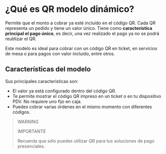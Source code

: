 # ¿Qué es QR modelo dinámico?

Permite que el monto a cobrar ya esté incluido en el código QR. Cada QR representa un pedido y tiene un valor único. Tiene como **característica principal el pago único**, es decir, una vez realizado el pago ya no se podrá reutilizar el QR.

Este modelo es ideal para cobrar con un código QR en ticket, en servicios de mesa o para pagos con valor incluido, entre otros.


## Características del modelo

Sus principales características son:

- El valor ya está configurado dentro del código QR.
- Te permite mostrar el código QR impreso en un ticket o en tu dispositivo PDV. No requiere uno fijo en caja.
- Puedes cobrar varias órdenes en el mismo momento con diferentes códigos.

> WARNING
>
> IMPORTANTE
>
> Recuerda que sólo puedes utilizar QR para tus soluciones de pago presenciales.
